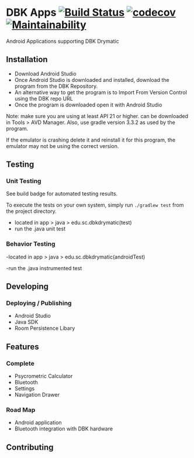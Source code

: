 # DBK Apps [![Build Status](https://travis-ci.com/SCCapstone/DBK.svg?token=nmBKzbJ5DLtZmaoDqMk1&branch=master)](https://travis-ci.com/SCCapstone/DBK) [![codecov](https://codecov.io/gh/SCCapstone/DBK/branch/master/graph/badge.svg?token=bFyjC1ZmCH)](https://codecov.io/gh/SCCapstone/DBK) [![Maintainability](https://api.codeclimate.com/v1/badges/f73b13299358e294d538/maintainability)](https://codeclimate.com/repos/5c697869d751b00285001fa4/maintainability)

Android Applications supporting DBK Drymatic

## Installation 
- Download Android Studio
- Once Android Studio is downloaded and installed, download the program from the DBK Repository.   
- An alternative way to get the program is to Import From Version Control using the DBK repo URL
- Once the program is downloaded open it with Android Studio 

Note: make sure you are using at least API 21 or higher. can be downloaded in Tools > AVD Manager. Also, use gradle version 3.3.2 as used by the program. 

If the emulator is crashing delete it and reinstall it for this program, the emulator may not be using the correct version.




## Testing

### Unit Testing
See build badge for automated testing results.

To execute the tests on your own system, simply run `./gradlew test` from the project directory.

- located in app > java > edu.sc.dbkdrymatic(test) 
- run the .java unit test
### Behavior Testing
-located in app > java > edu.sc.dbkdrymatic(androidTest) 

-run the .java instrumented test 

## Developing

### Deploying / Publishing
- Android Studio
- Java SDK
- Room Persistence Libary


## Features


### Complete

- Psycrometric Calculator
- Bluetooth
- Settings
- Navigation Drawer

### Road Map

- Android application
- Bluetooth integration with DBK hardware

## Contributing

